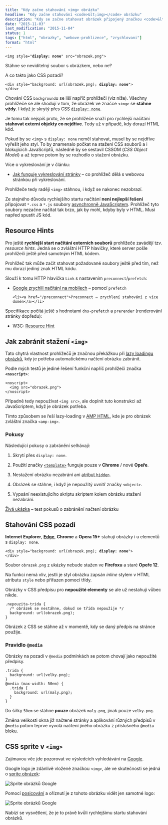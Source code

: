 ```yaml
---
title: "Kdy začne stahování <img> obrázku"
headline: "Kdy začne stahování <code>&lt;img></code> obrázku"
description: "Kdy se začne stahovat obrázek připojený značkou <code>&lt;img></code>."
date: "2015-11-03"
last_modification: "2015-11-04"
status: 1
tags: ["html", "obrazky", "webove-prohlizece", "zrychlovani"]
format: "html"
---
```


<pre><code>&lt;img style="<b>display: none</b>" src="obrazek.png"></code></pre>


<p>Stáhne se neviditelný soubor s obrázkem, nebo ne?</p>

<p>A co takto jako CSS pozadí?</p>

<pre><code>&lt;div style="background: url(obrazek.png); <b>display: none</b>">
&lt;/div></code></pre>




<p>Chování CSS <code>background</code>u se liší napříč prohlížeči (viz níže). Všechny prohlížeče se ale shodují v tom, že obrázek ve značce <code>&lt;img></code> se <b>stáhne vždy</b>. I když je skrytý přes CSS <a href="/display#none"><code>display: none</code></a>.</p>


<p>Je tomu tak nejspíš proto, že se prohlížeče snaží pro rychlejší načítání <b>stahovat externí objekty co nejdříve</b>. Tedy už v případě, kdy dorazí HTML kód.</p>


<p>Pokud by se <code>&lt;img></code> s <code>display: none</code> neměl stahovat, musel by se nejdříve vyřešit jeho styl. To by znamenalo počkat na stažení CSS souborů a i blokujících JavaScriptů, následně by se sestavil CSSOM (<i lang="en">CSS Object Model</i>) a až teprve potom by se rozhodlo o stažení obrázku.</p>


<p>Více o vykreslování je v článku:</p>

<div class="internal-content">
  <ul>
    <li><a href="/vykreslovani">Jak funguje vykreslování stránky</a> – co prohlížeč dělá s webovou stránkou při vykreslování.</li>
  </ul>
</div>

<p>Prohlížeče tedy raději <code>&lt;img></code> stáhnou, i když se nakonec nezobrazí.</p>

<p>Ze stejného důvodu rychlejšího startu načítání <b>není nejlepší řešení</b> připojovat <code>*.css</code> a <code>*.js</code> soubory <a href="/nacitani-css#async">asynchronně JavaScriptem</a>. Prohlížeč tyto soubory nezačne načítat tak brzo, jak by mohl, kdyby byly v HTML. Musí napřed spustit JS kód.</p>



<h2 id="resource-hints">Resource Hints</h2>

<p>Pro ještě <b>rychlejší start načítání externích souborů</b> prohlížeče zavádějí tzv. <i lang="en">resource hints</i>. Jedná se o zvláštní HTTP hlavičky, které server pošle prohlížeči ještě před samotným HTML kódem.</p>

<p>Prohlížeč tak může začít stahovat požadované soubory ještě před tím, než mu dorazí jediný znak HTML kódu.</p>

<p>Slouží k tomu HTTP hlavička <code>Link</code> s nastavením <code>preconnect</code>/<code>prefetch</code>:</p>

<div class="internal-content">
  <ul>
    <li><a href="/google-prefetch">Google zrychlil načítání na mobilech</a> – pomocí <code>prefetch</code></li>
    
    <li><a href="/preconnect">Preconnect – zrychlení stahování z více domén</a></li>
  </ul>
</div>

<p>Specifikace počítá ještě s hodnotami <code>dns-prefetch</code> a <code>prerender</code> (renderování stránky dopředu):</p>

<div class="external-content">
  <ul>
    <li>W3C: <a href="https://w3c.github.io/resource-hints/">Resource Hint</a></li>
  </ul>
</div>

<h2 id="zabranit">Jak zabránit stažení <code>&lt;img></code></h2>

<p>Tato chytrá vlastnost prohlížečů je značnou překážkou při <a href="/lazy-loading-obrazky">lazy loadingu obrázků</a>, kdy je potřeba automatickému načtení obrázku zabránit.</p>


<p>Podle mých testů je jediné řešení funkční napříč prohlížeči značka <b href="/noscript"><code>&lt;noscript></code></b>:</p>

<pre><code>&lt;noscript>
  &lt;img src="obrazek.png">
&lt;/noscript></code></pre>




<p>Případně tedy nepoužívat <code>&lt;img src></code>, ale doplnit tuto konstrukci až JavaScriptem, když je obrázek potřeba.</p>

<p>Tímto způsobem se řeší lazy-loading v <a href="/amp-html">AMP HTML</a>, kde je pro obrázek zvláštní značka <code>&lt;amp-img></code>.</p>


<h3 id="pokusy">Pokusy</h3>

<p>Následující pokusy o zabránění selhávají:</p>

<ol>
  <li><p>Skrytí přes <code>display: none</code>.</p></li>  
  <li><p>Použití značky <a href="/template"><code>&lt;template></code></a> funguje pouze v <b>Chrome</b> / nové <b>Opeře</b>.</p></li>  
  <li>
    <p>Nestažení obrázku nezabrání ani <a href="/hidden">atribut <code>hidden</code></a>.</p>
  </li>  
  <li>
    <p>Obrázek se stáhne, i když je nepoužitý uvnitř značky <code>&lt;object></code>.</p>
  </li>
  <li>
    <p>Vypsání neexistujícího skriptu skriptem kolem obrázku stažení nezabrání.</p>
  </li>
</ol>

<p><a href="https://kod.djpw.cz/ovrb">Živá ukázka</a> – test pokusů o zabránění načtení obrázku</p>





<h2 id="css-pozadi">Stahování CSS pozadí</h2>

<p><b>Internet Explorer</b>, <b><a href="/microsoft-edge">Edge</a></b>, <b>Chrome</b> a <b>Opera 15+</b> stahují obrázky i u elementů s <code>display: none</code>.</p>

<pre><code>&lt;div style="background: url(obrazek.png); <b>display: none</b>">
&lt;/div></code></pre>



<p>Soubor <code>obrazek.png</code> z ukázky nebude stažen ve <b>Firefoxu</b> a staré <b>Opeře 12</b>.</p>

<p>Na funkci nemá vliv, jestli je styl obrázku zapsán <i>inline</i> stylem v HTML atributu <code>style</code> nebo přiřazen pomocí třídy.</p>

<p>Obrázky v CSS předpisu pro <b>nepoužité elementy</b> se ale už nestahují vůbec nikde.</p>

<pre><code>.nepouzita-trida {
  /* obrázek se nestáhne, dokud se třída nepoužije */
  background: url(obrazek.png);
}</code></pre>




<p>Obrázek z CSS se stáhne až v momentě, kdy se daný předpis na stránce použije.</p>




<h3 id="media">Pravidlo <code>@media</code></h3>

<p>Obrázky na pozadí v <code>@media</code> podmínkách se potom chovají jako nepoužité předpisy.</p>

<pre><code>.trida {
  background: url(velky.png);
}
@media (max-width: 50em) {
  .trida {
    background: url(maly.png);
  }
}</code></pre>








<p>Do šířky <code>50em</code> se stáhne <b>pouze</b> obrázek <code>maly.png</code>, jinak pouze <code>velky.png</code>.</p>

<p>Změna velikosti okna již načtené stránky a aplikování různých předpisů v <code>@media</code> potom teprve vyvolá načtení jiného obrázku z příslušného <code>@media</code> bloku.</p>



<h2 id="sprite-img">CSS sprite v <code>&lt;img></code></h2>

<p>Zajímavou věc jde pozorovat ve výsledcích vyhledávání na <a href="/google">Google</a>.</p>

<p>Google logo je zdánlivě vložené značkou <code>&lt;img></code>, ale ve skutečnosti se jedná o <a href="/css-sprite">sprite obrázek</a>:</p>

<p><img src="/files/zacatek-stahovani-obrazku/google-sprite.png" alt="Sprite obrázků Google" class="border"></p>




























<p>Pomocí <a href="/position">posicování</a> a oříznutí je z tohoto obrázku vidět jen samotné logo:</p>

<p><img src="/files/zacatek-stahovani-obrazku/google-img-sprite.png" alt="Sprite obrázků Google" class="border"></p>
























<p>Nabízí se vysvětlení, že je to právě kvůli rychlejšímu startu stahování obrázků.</p>
